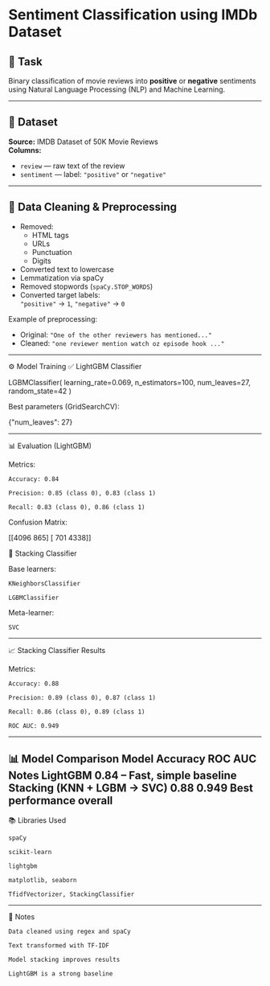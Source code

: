 # Sentiment Classification using IMDb Dataset

## 📝 Task

Binary classification of movie reviews into **positive** or **negative** sentiments using Natural Language Processing (NLP) and Machine Learning.

---

## 📁 Dataset

**Source:** IMDB Dataset of 50K Movie Reviews  
**Columns:**

- `review` — raw text of the review  
- `sentiment` — label: `"positive"` or `"negative"`

---

## 🧼 Data Cleaning & Preprocessing

- Removed:
  - HTML tags
  - URLs
  - Punctuation
  - Digits
- Converted text to lowercase
- Lemmatization via spaCy
- Removed stopwords (`spaCy.STOP_WORDS`)
- Converted target labels:  
  `"positive"` → `1`, `"negative"` → `0`

Example of preprocessing:
- Original: `"One of the other reviewers has mentioned..."`
- Cleaned: `"one reviewer mention watch oz episode hook ..."`

---

⚙️ Model Training
✅ LightGBM Classifier

LGBMClassifier(
    learning_rate=0.069,
    n_estimators=100,
    num_leaves=27,
    random_state=42
)

Best parameters (GridSearchCV):

{"num_leaves": 27}

---

📊 Evaluation (LightGBM)

Metrics:

    Accuracy: 0.84

    Precision: 0.85 (class 0), 0.83 (class 1)

    Recall: 0.83 (class 0), 0.86 (class 1)

Confusion Matrix:

[[4096  865]
 [ 701 4338]]

 🧠 Stacking Classifier

Base learners:

    KNeighborsClassifier

    LGBMClassifier

Meta-learner:

    SVC
---

📈 Stacking Classifier Results

Metrics:

    Accuracy: 0.88

    Precision: 0.89 (class 0), 0.87 (class 1)

    Recall: 0.86 (class 0), 0.89 (class 1)

    ROC AUC: 0.949
---

📊 Model Comparison
Model	Accuracy	ROC AUC	Notes
LightGBM	0.84	–	Fast, simple baseline
Stacking (KNN + LGBM → SVC)	0.88	0.949	Best performance overall
---

📚 Libraries Used

    spaCy

    scikit-learn

    lightgbm

    matplotlib, seaborn

    TfidfVectorizer, StackingClassifier
---

📌 Notes

    Data cleaned using regex and spaCy

    Text transformed with TF-IDF

    Model stacking improves results

    LightGBM is a strong baseline
